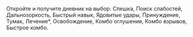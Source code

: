 Откройте и получите дневник на выбор: Спешка, Поиск слабостей, Дальнозоркость, Быстрый навык, Ядовитые удары, Принуждение, Тумак, Лечение*, Освобождение, Комбо оглушения, Комбо взрывов, Быстрое комбо.
